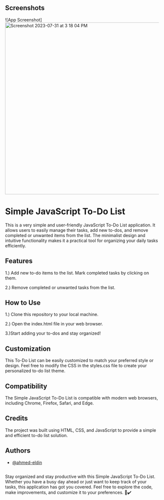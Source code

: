 
## Screenshots

![App Screenshot]<img width="564" alt="Screenshot 2023-07-31 at 3 18 04 PM" src="https://github.com/ahmed-eldin/javascript-todo-list/assets/111728755/aac616c8-43bf-408c-9f64-363a00909cc6">



# Simple JavaScript To-Do List

This is a very simple and user-friendly JavaScript To-Do List application. It allows users to easily manage their tasks, add new to-dos, and remove completed or unwanted items from the list. The minimalist design and intuitive functionality makes it a practical tool for organizing your daily tasks efficiently.


## Features

1.) Add new to-do items to the list.
Mark completed tasks by clicking on them.

2.) Remove completed or unwanted tasks from the list.
## How to Use

1.) Clone this repository to your local machine.

2.) Open the index.html file in your web browser.

3.)Start adding your to-dos and stay organized!
## Customization

This To-Do List can be easily customized to match your preferred style or design. Feel free to modify the CSS in the styles.css file to create your personalized to-do list theme.
## Compatibility

The Simple JavaScript To-Do List is compatible with modern web browsers, including Chrome, Firefox, Safari, and Edge.
## Credits

The project was built using HTML, CSS, and JavaScript to provide a simple and efficient to-do list solution.
## Authors

- [@ahmed-eldin](https://www.github.com/ahmed-eldin)

##  

Stay organized and stay productive with this Simple JavaScript To-Do List. Whether you have a busy day ahead or just want to keep track of your tasks, this application has got you covered. Feel free to explore the code, make improvements, and customize it to your preferences. 📝✔️
